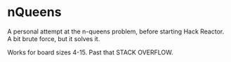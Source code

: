 nQueens
=======

A personal attempt at the n-queens problem, before starting Hack Reactor. A bit brute force, but it solves it.

Works for board sizes 4-15. Past that STACK OVERFLOW.
